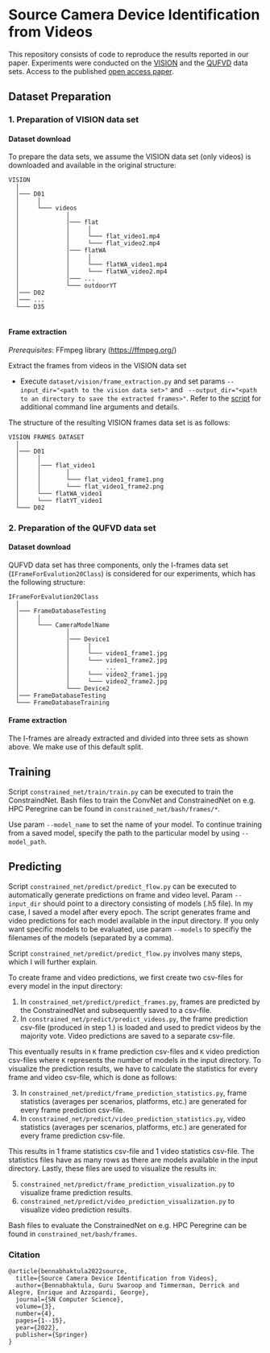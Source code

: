 # Source Camera Device Identification from Videos

This repository consists of code to reproduce the results reported in our paper. Experiments were conducted on 
the [VISION](https://lesc.dinfo.unifi.it/it/node/203) and the [QUFVD](https://ieeexplore.ieee.org/document/9713852/) 
data sets. Access to the published [open access paper](https://link.springer.com/article/10.1007/s42979-022-01202-0).

## Dataset Preparation
### 1. Preparation of VISION data set

#### Dataset download
To prepare the data sets, we assume the VISION data set (only videos) is downloaded and available in the original 
structure:

```
VISION  
  │  
  │─── D01  
  │     │  
  │     └─── videos  
  │             │  
  │             │─── flat  
  │             │     │  
  │             │     └─── flat_video1.mp4  
  │             │     └─── flat_video2.mp4  
  │             │─── flatWA  
  │             │     │  
  │             │     └─── flatWA_video1.mp4  
  │             │     └─── flatWA_video2.mp4  
  │             │─── ...  
  │             └─── outdoorYT  
  │─── D02  
  │─── ...  
  └─── D35  
   
```

#### Frame extraction

_Prerequisites_: FFmpeg library (https://ffmpeg.org/)

Extract the frames from videos in the VISION data set

- Execute `dataset/vision/frame_extraction.py` and set params `--input_dir="<path to the vision data set>"` and
` --output_dir="<path to an directory to save the extracted frames>"`. Refer to the [script](https://github.com/bgswaroop/scd-videos/tree/main/dataset/vision/frame_extraction.py) 
  for additional command line arguments and details. 

The structure of the resulting VISION frames data set is as follows:

```
VISION FRAMES DATASET
  │
  │─── D01
  │     │
  │     │─── flat_video1
  │     │       │
  │     │       └─── flat_video1_frame1.png
  │     │       └─── flat_video1_frame2.png
  │     └─── flatWA_video1
  │     └─── flatYT_video1
  └─── D02
```

### 2. Preparation of the QUFVD data set
#### Dataset download

QUFVD data set has three components, only the I-frames data set (`IFrameForEvalution20Class`) is considered for our experiments, which has 
the following structure: 

```
IFrameForEvalution20Class  
  │  
  │─── FrameDatabaseTesting  
  │     │  
  │     └─── CameraModelName  
  │             │  
  │             │─── Device1  
  │             │     │  
  │             │     └─── video1_frame1.jpg  
  │             │     └─── video1_frame2.jpg
  │             │          ...
  │             │     └─── video2_frame1.jpg
  │             │     └─── video2_frame2.jpg 
  │             └─── Device2   
  │─── FrameDatabaseTesting   
  └─── FrameDatabaseTraining  
```

#### Frame extraction
The I-frames are already extracted and divided into three sets as shown above. We make use of this default split.

## Training

Script `constrained_net/train/train.py` can be executed to train the ConstraindNet. Bash files to train the ConvNet and
ConstrainedNet on e.g. HPC Peregrine can be found in `constrained_net/bash/frames/*`.

Use param `--model_name` to set the name of your model. To continue training from a saved model, specify the path to the
particular model by using `--model_path`.

## Predicting

Script `constrained_net/predict/predict_flow.py` can be executed to automatically generate predictions on frame and
video level. Param `--input_dir` should point to a directory consisting of models (.h5 file). In my case, I saved a
model after every epoch. The script generates frame and video predictions for each model available in the input
directory. If you only want specific models to be evaluated, use param `--models` to specifiy the filenames of the
models (separated by a comma).

Script `constrained_net/predict/predict_flow.py` involves many steps, which I will further explain.

To create frame and video predictions, we first create two csv-files for every model in the input directory:

1. In `constrained_net/predict/predict_frames.py`, frames are predicted by the ConstrainedNet and subsequently saved to
   a csv-file.
2. In `constrained_net/predict/predict_videos.py`, the frame prediction csv-file (produced in step 1.) is loaded and
   used to predict videos by the majority vote. Video predictions are saved to a separate csv-file.

This eventually results in `K` frame prediction csv-files and `K` video prediction csv-files where `K` represents the
number of models in the input directory. To visualize the prediction results, we have to calculate the statistics for
every frame and video csv-file, which is done as follows:

3. In `constrained_net/predict/frame_prediction_statistics.py`, frame statistics (averages per scenarios, platforms,
   etc.) are generated for every frame prediction csv-file.
4. In `constrained_net/predict/video_prediction_statistics.py`, video statistics (averages per scenarios, platforms,
   etc.) are generated for every frame prediction csv-file.

This results in 1 frame statistics csv-file and 1 video statistics csv-file. The statistics files have as many rows as
there are models available in the input directory. Lastly, these files are used to visualize the results in:

5. `constrained_net/predict/frame_prediction_visualization.py` to visualize frame prediction results.
6. `constrained_net/predict/video_prediction_visualization.py` to visualize video prediction results.

Bash files to evaluate the ConstrainedNet on e.g. HPC Peregrine can be found in `constrained_net/bash/frames`.

### Citation   
```
@article{bennabhaktula2022source,
  title={Source Camera Device Identification from Videos},
  author={Bennabhaktula, Guru Swaroop and Timmerman, Derrick and Alegre, Enrique and Azzopardi, George},
  journal={SN Computer Science},
  volume={3},
  number={4},
  pages={1--15},
  year={2022},
  publisher={Springer}
}
```   